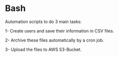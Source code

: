 # Bash
Automation scripts to do 3 main tasks: 

1- Create users and save their information in CSV files. 

2- Archive these files automatically by a cron job.

3- Upload the files to AWS S3-Bucket. 

